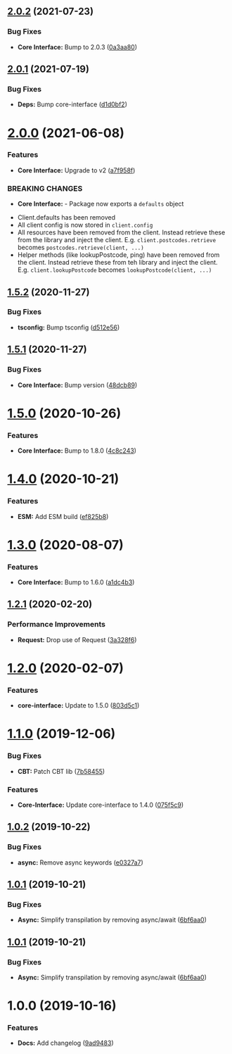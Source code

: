 ## [2.0.2](https://github.com/ideal-postcodes/core-browser/compare/2.0.1...2.0.2) (2021-07-23)


### Bug Fixes

* **Core Interface:** Bump to 2.0.3 ([0a3aa80](https://github.com/ideal-postcodes/core-browser/commit/0a3aa80c61e1d0a2f5fda71d33f3b9861c85624c))

## [2.0.1](https://github.com/ideal-postcodes/core-browser/compare/2.0.0...2.0.1) (2021-07-19)


### Bug Fixes

* **Deps:** Bump core-interface ([d1d0bf2](https://github.com/ideal-postcodes/core-browser/commit/d1d0bf2eb5584bf927570f90d5b442ecd9e5ef3a))

# [2.0.0](https://github.com/ideal-postcodes/core-browser/compare/1.5.2...2.0.0) (2021-06-08)


### Features

* **Core Interface:** Upgrade to v2 ([a7f958f](https://github.com/ideal-postcodes/core-browser/commit/a7f958f0c1bc8e3c8e42bdc2df0bac658c5e4d43))


### BREAKING CHANGES

* **Core Interface:** - Package now exports a `defaults` object
- Client.defaults has been removed
- All client config is now stored in `client.config`
- All resources have been removed from the client. Instead retrieve
these from the library and inject the client. E.g.
`client.postcodes.retrieve` becomes `postcodes.retrieve(client, ...)`
- Helper methods (like lookupPostcode, ping) have been removed from the client.
Instead retrieve these from teh library and inject the client. E.g.
`client.lookupPostcode` becomes `lookupPostcode(client, ...)`

## [1.5.2](https://github.com/ideal-postcodes/core-browser/compare/1.5.1...1.5.2) (2020-11-27)


### Bug Fixes

* **tsconfig:** Bump tsconfig ([d512e56](https://github.com/ideal-postcodes/core-browser/commit/d512e562ed5572782b0ae5f96c97358e4cb3aa52))

## [1.5.1](https://github.com/ideal-postcodes/core-browser/compare/1.5.0...1.5.1) (2020-11-27)


### Bug Fixes

* **Core Interface:** Bump version ([48dcb89](https://github.com/ideal-postcodes/core-browser/commit/48dcb89515e57db9d17d47e7a98bc5198257a99d))

# [1.5.0](https://github.com/ideal-postcodes/core-browser/compare/1.4.0...1.5.0) (2020-10-26)


### Features

* **Core Interface:** Bump to 1.8.0 ([4c8c243](https://github.com/ideal-postcodes/core-browser/commit/4c8c243b94d0e681da3e4d7648e1eea7ebfd0846))

# [1.4.0](https://github.com/ideal-postcodes/core-browser/compare/1.3.0...1.4.0) (2020-10-21)


### Features

* **ESM:** Add ESM build ([ef825b8](https://github.com/ideal-postcodes/core-browser/commit/ef825b8f31465996ab5fed9fc0808faaa169b45c))

# [1.3.0](https://github.com/ideal-postcodes/core-browser/compare/1.2.1...1.3.0) (2020-08-07)


### Features

* **Core Interface:** Bump to 1.6.0 ([a1dc4b3](https://github.com/ideal-postcodes/core-browser/commit/a1dc4b3e00d3171f67b1ec871baf28d1a7b3092d))

## [1.2.1](https://github.com/ideal-postcodes/core-browser/compare/1.2.0...1.2.1) (2020-02-20)


### Performance Improvements

* **Request:** Drop use of Request ([3a328f6](https://github.com/ideal-postcodes/core-browser/commit/3a328f6634820e87c19c8ba3694416970507f928))

# [1.2.0](https://github.com/ideal-postcodes/core-browser/compare/1.1.0...1.2.0) (2020-02-07)


### Features

* **core-interface:** Update to 1.5.0 ([803d5c1](https://github.com/ideal-postcodes/core-browser/commit/803d5c1cc9a3178ee7660669d91c0d9def57ac2a))

# [1.1.0](https://github.com/ideal-postcodes/core-browser/compare/1.0.2...1.1.0) (2019-12-06)


### Bug Fixes

* **CBT:** Patch CBT lib ([7b58455](https://github.com/ideal-postcodes/core-browser/commit/7b5845533e796f47e6238799d0d9ef77c59048ef))


### Features

* **Core-Interface:** Update core-interface to 1.4.0 ([075f5c9](https://github.com/ideal-postcodes/core-browser/commit/075f5c9b150ae828d8d58ca4f25b326b6714efeb))

## [1.0.2](https://github.com/ideal-postcodes/core-browser/compare/1.0.1...1.0.2) (2019-10-22)


### Bug Fixes

* **async:** Remove async keywords ([e0327a7](https://github.com/ideal-postcodes/core-browser/commit/e0327a7632c3ba8e9badbef5d66fd4e41e6f2821))

## [1.0.1](https://github.com/ideal-postcodes/core-browser/compare/1.0.0...1.0.1) (2019-10-21)


### Bug Fixes

* **Async:** Simplify transpilation by removing async/await ([6bf6aa0](https://github.com/ideal-postcodes/core-browser/commit/6bf6aa02372ddb77d24e622faa037ecc3b0488c9))

## [1.0.1](https://github.com/ideal-postcodes/core-browser/compare/1.0.0...1.0.1) (2019-10-21)


### Bug Fixes

* **Async:** Simplify transpilation by removing async/await ([6bf6aa0](https://github.com/ideal-postcodes/core-browser/commit/6bf6aa02372ddb77d24e622faa037ecc3b0488c9))

# 1.0.0 (2019-10-16)


### Features

* **Docs:** Add changelog ([9ad9483](https://github.com/ideal-postcodes/core-browser/commit/9ad94834ca7e516185e55dfba8403f1667dd9221))

